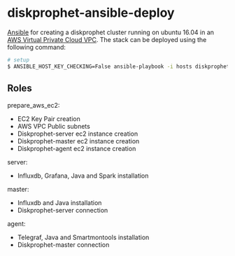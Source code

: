 # diskprophet-ansible-deploy

[Ansible](https://www.ansible.com/) for creating a diskprophet cluster running on ubuntu 16.04 
in an [AWS Virtual Private Cloud VPC](https://aws.amazon.com/vpc/).
The stack can be deployed using the following command:

```bash
# setup
$ ANSIBLE_HOST_KEY_CHECKING=False ansible-playbook -i hosts diskprophet_deploy.yml

```

## Roles

prepare_aws_ec2: 
- EC2 Key Pair creation
- AWS VPC Public subnets
- Diskprophet-server ec2 instance creation  
- Diskprophet-master ec2 instance creation
- Diskprophet-agent ec2 instance creation

server:
- Influxdb, Grafana, Java and Spark installation

master:
- Influxdb and Java installation
- Diskprophet-server connection

agent:
- Telegraf, Java and Smartmontools installation
- Diskprophet-master connection

